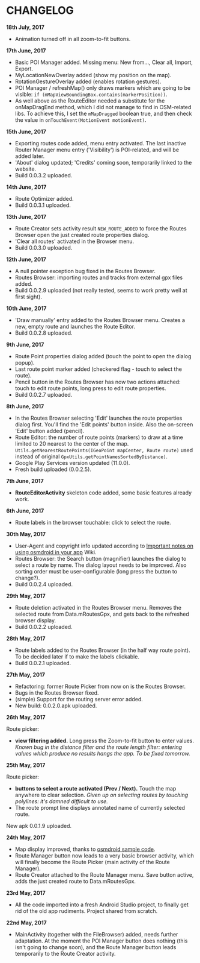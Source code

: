CHANGELOG
===============
**18th July, 2017**

- Animation turned off in all zoom-to-fit buttons.


**17th June, 2017**

- Basic POI Manager added. Missing menu: New from..., Clear all, Import, Export.
- MyLocationNewOverlay added (show my position on the map).
- RotationGestureOverlay added (enables rotation gestures).
- POI Manager / refreshMap() only draws markers which are going to be visible: 
`if (mMapViewBoundingBox.contains(markerPosition))`.
- As well above as the RouteEditor needed a substitute for the onMapDragEnd method, which I did not
manage to find in OSM-related libs. To achieve this, I set the `mMapDragged` boolean true, and then
 check the value in `onTouchEvent(MotionEvent motionEvent)`.

**15th June, 2017**

- Exporting routes code added, menu entry activated. The last inactive Router Manager menu entry 
('Visibility') is POI-related, and will be added later.
- 'About' dialog updated; 'Credits' coming soon, temporarily linked to the website.
- Build 0.0.3.2 uploaded.

**14th June, 2017**

- Route Optimizer added.
- Build 0.0.3.1 uploaded.

**13th June, 2017**

- Route Creator sets activity result `NEW_ROUTE_ADDED` to force the Routes Browser open the just created route properties dialog.
- 'Clear all routes' activated in the Browser menu.
- Build 0.0.3.0 uploaded.

**12th June, 2017**

- A null pointer exception bug fixed in the Routes Browser. 
- Routes Browser: importing routes and tracks from external gpx files added.
- Build 0.0.2.9 uploaded (not really tested, seems to work pretty well at first sight).

**10th June, 2017**

- 'Draw manually' entry added to the Routes Browser menu. Creates a new, empty route and launches the Route Editor.
- Build 0.0.2.8 uploaded.

**9th June, 2017**

- Route Point properties dialog added (touch the point to open the dialog popup).
- Last route point marker added (checkered flag - touch to select the route).
- Pencil button in the Routes Browser has now two actions attached: touch to edit route points, long press to edit route properties.
- Build 0.0.2.7 uploaded.

**8th June, 2017**

- In the Routes Browser selecting 'Edit' launches the route properties dialog first. You'll find the 'Edit points' button inside.
Also the on-screen 'Edit' button added (pencil).
- Route Editor: the number of route points (markers) to draw at a time limited to 20 nearest 
to the center of the map. `Utils.getNearestRoutePoints(IGeoPoint mapCenter, Route route)` used instead 
of original `GpxUtils.getPointNamesSortedByDistance)`.
- Google Play Services version updated (11.0.0).
- Fresh build uploaded (0.0.2.5).

**7th June, 2017**

- **RouteEditorActivity** skeleton code added, some basic features already work. 

**6th June, 2017**

- Route labels in the browser touchable: click to select the route.

**30th May, 2017**

- User-Agent and copyright info updated according to [Important notes on using osmdroid in your app](https://github.com/osmdroid/osmdroid/wiki/Important-notes-on-using-osmdroid-in-your-app) Wiki.
- Routes Browser: the Search button (magnifier) launches the dialog to select a route by name. The dialog layout needs to be improved.
Also sorting order must be user-configurable (long press the button to change?).
- Build 0.0.2.4 uploaded.

**29th May, 2017**

- Route deletion activated in the Routes Browser menu. Removes the selected route from Data.mRoutesGpx, and gets back to the refreshed browser display.
- Build 0.0.2.2 uploaded.

**28th May, 2017**

- Route labels added to the Routes Browser (in the half way route point). To be decided later if to make the labels clickable.
- Build 0.0.2.1 uploaded.


**27th May, 2017**

- Refactoring: former Route Picker from now on is the Routes Browser.
- Bugs in the Routes Browser fixed.
- (simple) Support for the routing server error added.
- New build: 0.0.2.0.apk uploaded.

**26th May, 2017**

Route picker:
- **view filtering added.** Long press the Zoom-to-fit button to enter values. *Known bug in the distance filter and the route length filter: 
entering values which produce no results hangs the app. To be fixed tomorrow.*

**25th May, 2017**

Route picker: 
- **buttons to select a route activated (Prev / Next).** Touch the map anywhere to clear selection. *Given up on selecting routes by touching polylines: it's damned difficult to use.*
- The route prompt line displays annotated name of currently selected route.

New apk 0.0.1.9 uploaded.

**24th May, 2017**
- Map display improved, thanks to [osmdroid sample code](https://github.com/osmdroid/osmdroid/tree/master/OpenStreetMapViewer).
- Route Manager button now leads to a very basic browser activity, which will finally become the Route Picker (main activity of the Route Manager).
- Route Creator attached to the Route Manager menu. Save button active, adds the just created route to Data.mRoutesGpx.

**23rd May, 2017**

- All the code imported into a fresh Android Studio project, to finally get rid of the old app rudiments. Project shared from scratch.

**22nd May, 2017**

- MainActivity (together with the FileBrowser) added, needs further adaptation. At the moment the POI Manager button does nothing (this isn't going to change soon), and the Route Manager button leads temporarily to the Route Creator activity.